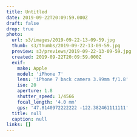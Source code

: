 ```yaml
---
title: Untitled
date: 2019-09-22T20:09:59.000Z
draft: false
drop: true
photo:
  url: s3/images/2019-09-22-13-09-59.jpg
  thumb: s3/thumbs/2019-09-22-13-09-59.jpg
  preview: s3/previews/2019-09-22-13-09-59.jpg
  created: 2019-09-22T20:09:59.000Z
  exif:
    make: Apple
    model: 'iPhone 7'
    lens: 'iPhone 7 back camera 3.99mm f/1.8'
    iso: 20
    aperture: 1.8
    shutter_speed: 1/4566
    focal_length: '4.0 mm'
    gps: '47.8140972222222 -122.382461111111'
  title: null
  caption: null
links: []
---
```

